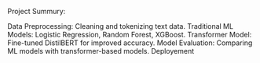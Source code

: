 Project Summury:

Data Preprocessing: Cleaning and tokenizing text data. Traditional ML Models: Logistic Regression, Random Forest, XGBoost. Transformer Model: Fine-tuned DistilBERT for improved accuracy. Model Evaluation: Comparing ML models with transformer-based models. Deployement
